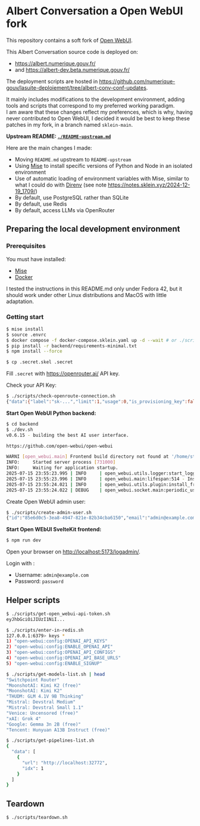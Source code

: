# Albert Conversation a Open WebUI fork

This repository contains a soft fork of [Open WebUI](https://github.com/open-webui/open-webui).

This Albert Conversation source code is deployed on:

- https://albert.numerique.gouv.fr/
- and https://albert-dev.beta.numerique.gouv.fr/

The deployment scripts are hosted in <https://github.com/numerique-gouv/lasuite-deploiement/tree/albert-conv-conf-updates>.

It mainly includes modifications to the development environment, adding tools and scripts that correspond to my preferred working paradigm.  
I am aware that these changes reflect my preferences, which is why, having never contributed to Open WebUI, I decided it would be best to keep these patches in my fork, in a branch named `sklein-main`.

**Upstream README: [`./README-upstream.md`](./README-upstream.md)**

Here are the main changes I made:

- Moving `README.md` upstream to `README-upstream`
- Using [Mise](https://mise.jdx.dev/) to install specific versions of Python and Node in an isolated environment
- Use of automatic loading of environment variables with Mise, similar to what I could do with [Direnv](https://direnv.net/) (see note https://notes.sklein.xyz/2024-12-19_1709/)
- By default, use PostgreSQL rather than SQLite
- By default, use Redis
- By default, access LLMs via OpenRouter

## Preparing the local development environment

### Prerequisites

You must have installed:

- [Mise](https://mise.jdx.dev/installing-mise.html)
- [Docker](https://docs.docker.com/engine/install/)

I tested the instructions in this README.md only under Fedora 42, but it should work under other Linux distributions and MacOS with little adaptation.

### Getting start

```sh
$ mise install
$ source .envrc
$ docker compose -f docker-compose.sklein.yaml up -d --wait # or ./scripts/up.sh
$ pip install -r backend/requirements-minimal.txt
$ npm install --force
```

```sh
$ cp .secret.skel .secret
```

Fill `.secret` with https://openrouter.ai/ API key.

Check your API Key:

```sh
$ ./scripts/check-openroute-connection.sh
{"data":{"label":"sk-...","limit":1,"usage":0,"is_provisioning_key":false,"limit_remaining":1,"is_free_tier":false,"rate_limit":{"requests":20,"interval":"10s"}}}
```

**Start Open WebUI Python backend:**

```sh
$ cd backend
$ ./dev.sh
v0.6.15 - building the best AI user interface.

https://github.com/open-webui/open-webui

WARNI [open_webui.main] Frontend build directory not found at '/home/stephane/git/github.com/open-webui/open-webui/build'. Serving API only.
INFO:     Started server process [731000]
INFO:     Waiting for application startup.
2025-07-15 23:55:23.995 | INFO     | open_webui.utils.logger:start_logger:140 - GLOBAL_LOG_LEVEL: DEBUG - {}
2025-07-15 23:55:23.996 | INFO     | open_webui.main:lifespan:514 - Installing external dependencies of functions and tools... - {}
2025-07-15 23:55:24.021 | INFO     | open_webui.utils.plugin:install_frontmatter_requirements:241 - No requirements found in frontmatter. - {}
2025-07-15 23:55:24.022 | DEBUG    | open_webui.socket.main:periodic_usage_pool_cleanup:111 - Running periodic_usage_pool_cleanup - {}
```

Create Open WebUI admin user:

```sh
$ ./scripts/create-admin-user.sh
{"id":"85e6d0c5-3ea8-4947-821e-82b34cba6150","email":"admin@example.com","name":"admin","role":"admin", ...
```

**Start Open WEbUI SvelteKit frontend:**

```sh
$ npm run dev
```

Open your browser on <http://localhost:5173/logadmin/>.

Login with :

- Username: `admin@example.com`
- Password: `password`

## Helper scripts

```sh
$ ./scripts/get-open_webui-api-token.sh
eyJhbGciOiJIUzI1NiI...
```

```sh
$ ./scripts/enter-in-redis.sh
127.0.0.1:6379> keys *
1) "open-webui:config:OPENAI_API_KEYS"
2) "open-webui:config:ENABLE_OPENAI_API"
3) "open-webui:config:OPENAI_API_CONFIGS"
4) "open-webui:config:OPENAI_API_BASE_URLS"
5) "open-webui:config:ENABLE_SIGNUP"
```

```sh
$ ./scripts/get-models-list.sh | head
"Switchpoint Router"
"MoonshotAI: Kimi K2 (free)"
"MoonshotAI: Kimi K2"
"THUDM: GLM 4.1V 9B Thinking"
"Mistral: Devstral Medium"
"Mistral: Devstral Small 1.1"
"Venice: Uncensored (free)"
"xAI: Grok 4"
"Google: Gemma 3n 2B (free)"
"Tencent: Hunyuan A13B Instruct (free)"
```

```sh
$ ./scripts/get-pipelines-list.sh
{
  "data": [
    {
      "url": "http://localhost:32772",
      "idx": 1
    }
  ]
}
```

## Teardown

```sh
$ ./scripts/teardown.sh
```
